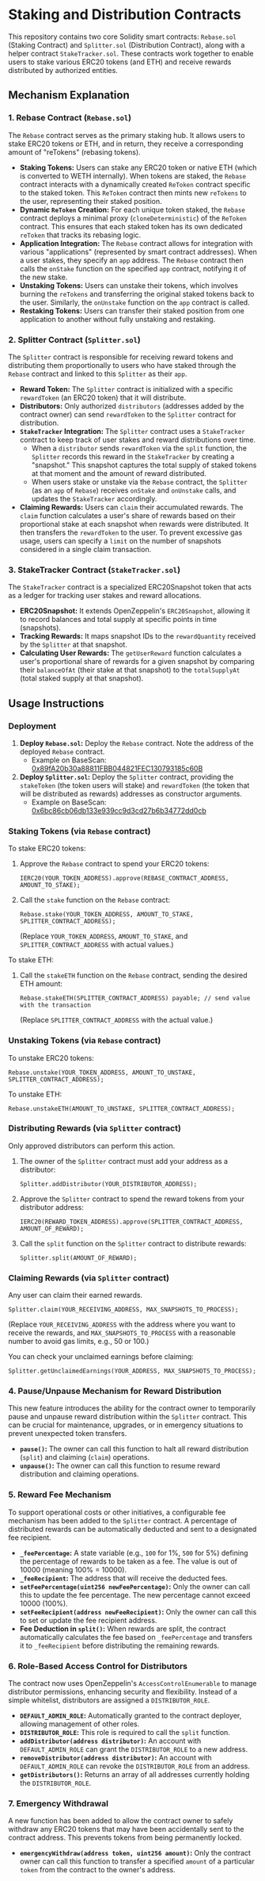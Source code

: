 # Staking and Distribution Contracts

This repository contains two core Solidity smart contracts: `Rebase.sol` (Staking Contract) and `Splitter.sol` (Distribution Contract), along with a helper contract `StakeTracker.sol`. These contracts work together to enable users to stake various ERC20 tokens (and ETH) and receive rewards distributed by authorized entities.

## Mechanism Explanation

### 1. Rebase Contract (`Rebase.sol`)

The `Rebase` contract serves as the primary staking hub. It allows users to stake ERC20 tokens or ETH, and in return, they receive a corresponding amount of "reTokens" (rebasing tokens).

*   **Staking Tokens:** Users can stake any ERC20 token or native ETH (which is converted to WETH internally). When tokens are staked, the `Rebase` contract interacts with a dynamically created `ReToken` contract specific to the staked token. This `ReToken` contract then mints new `reTokens` to the user, representing their staked position.
*   **Dynamic `ReToken` Creation:** For each unique token staked, the `Rebase` contract deploys a minimal proxy (`cloneDeterministic`) of the `ReToken` contract. This ensures that each staked token has its own dedicated `reToken` that tracks its rebasing logic.
*   **Application Integration:** The `Rebase` contract allows for integration with various "applications" (represented by smart contract addresses). When a user stakes, they specify an `app` address. The `Rebase` contract then calls the `onStake` function on the specified `app` contract, notifying it of the new stake.
*   **Unstaking Tokens:** Users can unstake their tokens, which involves burning the `reTokens` and transferring the original staked tokens back to the user. Similarly, the `onUnstake` function on the `app` contract is called.
*   **Restaking Tokens:** Users can transfer their staked position from one application to another without fully unstaking and restaking.

### 2. Splitter Contract (`Splitter.sol`)

The `Splitter` contract is responsible for receiving reward tokens and distributing them proportionally to users who have staked through the `Rebase` contract and linked to this `Splitter` as their `app`.

*   **Reward Token:** The `Splitter` contract is initialized with a specific `rewardToken` (an ERC20 token) that it will distribute.
*   **Distributors:** Only authorized `distributors` (addresses added by the contract owner) can send `rewardToken` to the `Splitter` contract for distribution.
*   **`StakeTracker` Integration:** The `Splitter` contract uses a `StakeTracker` contract to keep track of user stakes and reward distributions over time.
    *   When a `distributor` sends `rewardToken` via the `split` function, the `Splitter` records this reward in the `StakeTracker` by creating a "snapshot." This snapshot captures the total supply of staked tokens at that moment and the amount of reward distributed.
    *   When users stake or unstake via the `Rebase` contract, the `Splitter` (as an `app` of `Rebase`) receives `onStake` and `onUnstake` calls, and updates the `StakeTracker` accordingly.
*   **Claiming Rewards:** Users can `claim` their accumulated rewards. The `claim` function calculates a user's share of rewards based on their proportional stake at each snapshot when rewards were distributed. It then transfers the `rewardToken` to the user. To prevent excessive gas usage, users can specify a `limit` on the number of snapshots considered in a single claim transaction.

### 3. StakeTracker Contract (`StakeTracker.sol`)

The `StakeTracker` contract is a specialized ERC20Snapshot token that acts as a ledger for tracking user stakes and reward allocations.

*   **ERC20Snapshot:** It extends OpenZeppelin's `ERC20Snapshot`, allowing it to record balances and total supply at specific points in time (snapshots).
*   **Tracking Rewards:** It maps snapshot IDs to the `rewardQuantity` received by the `Splitter` at that snapshot.
*   **Calculating User Rewards:** The `getUserReward` function calculates a user's proportional share of rewards for a given snapshot by comparing their `balanceOfAt` (their stake at that snapshot) to the `totalSupplyAt` (total staked supply at that snapshot).

## Usage Instructions

### Deployment

1.  **Deploy `Rebase.sol`:** Deploy the `Rebase` contract. Note the address of the deployed `Rebase` contract.
    *   Example on BaseScan: [0x89fA20b30a88811FBB044821FEC130793185c60B](https://basescan.org/address/0x89fa20b30a88811fbb044821fec130793185c60b)
2.  **Deploy `Splitter.sol`:** Deploy the `Splitter` contract, providing the `stakeToken` (the token users will stake) and `rewardToken` (the token that will be distributed as rewards) addresses as constructor arguments.
    *   Example on BaseScan: [0x6bc86cb06db133e939cc9d3cd27b6b34772dd0cb](https://basescan.org/address/0x6bc86cb06db133e939cc9d3cd27b6b34772dd0cb)

### Staking Tokens (via `Rebase` contract)

To stake ERC20 tokens:

1.  Approve the `Rebase` contract to spend your ERC20 tokens:
    ```solidity
    IERC20(YOUR_TOKEN_ADDRESS).approve(REBASE_CONTRACT_ADDRESS, AMOUNT_TO_STAKE);
    ```
2.  Call the `stake` function on the `Rebase` contract:
    ```solidity
    Rebase.stake(YOUR_TOKEN_ADDRESS, AMOUNT_TO_STAKE, SPLITTER_CONTRACT_ADDRESS);
    ```
    (Replace `YOUR_TOKEN_ADDRESS`, `AMOUNT_TO_STAKE`, and `SPLITTER_CONTRACT_ADDRESS` with actual values.)

To stake ETH:

1.  Call the `stakeETH` function on the `Rebase` contract, sending the desired ETH amount:
    ```solidity
    Rebase.stakeETH(SPLITTER_CONTRACT_ADDRESS) payable; // send value with the transaction
    ```
    (Replace `SPLITTER_CONTRACT_ADDRESS` with the actual value.)

### Unstaking Tokens (via `Rebase` contract)

To unstake ERC20 tokens:

```solidity
Rebase.unstake(YOUR_TOKEN_ADDRESS, AMOUNT_TO_UNSTAKE, SPLITTER_CONTRACT_ADDRESS);
```

To unstake ETH:

```solidity
Rebase.unstakeETH(AMOUNT_TO_UNSTAKE, SPLITTER_CONTRACT_ADDRESS);
```

### Distributing Rewards (via `Splitter` contract)

Only approved distributors can perform this action.

1.  The owner of the `Splitter` contract must add your address as a distributor:
    ```solidity
    Splitter.addDistributor(YOUR_DISTRIBUTOR_ADDRESS);
    ```
2.  Approve the `Splitter` contract to spend the reward tokens from your distributor address:
    ```solidity
    IERC20(REWARD_TOKEN_ADDRESS).approve(SPLITTER_CONTRACT_ADDRESS, AMOUNT_OF_REWARD);
    ```
3.  Call the `split` function on the `Splitter` contract to distribute rewards:
    ```solidity
    Splitter.split(AMOUNT_OF_REWARD);
    ```

### Claiming Rewards (via `Splitter` contract)

Any user can claim their earned rewards.

```solidity
Splitter.claim(YOUR_RECEIVING_ADDRESS, MAX_SNAPSHOTS_TO_PROCESS);
```
(Replace `YOUR_RECEIVING_ADDRESS` with the address where you want to receive the rewards, and `MAX_SNAPSHOTS_TO_PROCESS` with a reasonable number to avoid gas limits, e.g., 50 or 100.)

You can check your unclaimed earnings before claiming:

```solidity
Splitter.getUnclaimedEarnings(YOUR_ADDRESS, MAX_SNAPSHOTS_TO_PROCESS);
```

### 4. Pause/Unpause Mechanism for Reward Distribution

This new feature introduces the ability for the contract owner to temporarily pause and unpause reward distribution within the `Splitter` contract. This can be crucial for maintenance, upgrades, or in emergency situations to prevent unexpected token transfers.

*   **`pause()`:** The owner can call this function to halt all reward distribution (`split`) and claiming (`claim`) operations.
*   **`unpause()`:** The owner can call this function to resume reward distribution and claiming operations.

### 5. Reward Fee Mechanism

To support operational costs or other initiatives, a configurable fee mechanism has been added to the `Splitter` contract. A percentage of distributed rewards can be automatically deducted and sent to a designated fee recipient.

*   **`_feePercentage`:** A state variable (e.g., `100` for 1%, `500` for 5%) defining the percentage of rewards to be taken as a fee. The value is out of 10000 (meaning 100% = 10000).
*   **`_feeRecipient`:** The address that will receive the deducted fees.
*   **`setFeePercentage(uint256 newFeePercentage)`:** Only the owner can call this to update the fee percentage. The new percentage cannot exceed 10000 (100%).
*   **`setFeeRecipient(address newFeeRecipient)`:** Only the owner can call this to set or update the fee recipient address.
*   **Fee Deduction in `split()`:** When rewards are split, the contract automatically calculates the fee based on `_feePercentage` and transfers it to `_feeRecipient` before distributing the remaining rewards.

### 6. Role-Based Access Control for Distributors

The contract now uses OpenZeppelin's `AccessControlEnumerable` to manage distributor permissions, enhancing security and flexibility. Instead of a simple whitelist, distributors are assigned a `DISTRIBUTOR_ROLE`.

*   **`DEFAULT_ADMIN_ROLE`:** Automatically granted to the contract deployer, allowing management of other roles.
*   **`DISTRIBUTOR_ROLE`:** This role is required to call the `split` function.
*   **`addDistributor(address distributor)`:** An account with `DEFAULT_ADMIN_ROLE` can grant the `DISTRIBUTOR_ROLE` to a new address.
*   **`removeDistributor(address distributor)`:** An account with `DEFAULT_ADMIN_ROLE` can revoke the `DISTRIBUTOR_ROLE` from an address.
*   **`getDistributors()`:** Returns an array of all addresses currently holding the `DISTRIBUTOR_ROLE`.

### 7. Emergency Withdrawal

A new function has been added to allow the contract owner to safely withdraw any ERC20 tokens that may have been accidentally sent to the contract address. This prevents tokens from being permanently locked.

*   **`emergencyWithdraw(address token, uint256 amount)`:** Only the contract owner can call this function to transfer a specified `amount` of a particular `token` from the contract to the owner's address.
